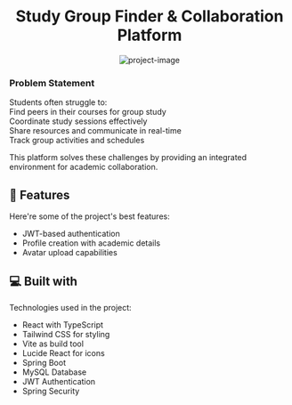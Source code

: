 <h1 align="center" id="title">Study Group Finder &amp; Collaboration Platform</h1>

<p align="center"><img src="https://socialify.git.ci/mohammadsarfarazafzal/study-group-finder-and-collaboration-platform/image?custom_description=A+modern+web+application+that+facilitates+academic+collaboration+by+connecting+students+in+the+same+courses+to+form+effective+study+groups.&amp;custom_language=Java&amp;description=1&amp;font=Raleway&amp;forks=1&amp;language=1&amp;name=1&amp;owner=1&amp;pattern=Formal+Invitation&amp;pulls=1&amp;stargazers=1&amp;theme=Dark" alt="project-image"></p>

### Problem Statement

  
Students often struggle to:  
Find peers in their courses for group study  
Coordinate study sessions effectively  
Share resources and communicate in real-time  
Track group activities and schedules  
  
This platform solves these challenges by providing an integrated environment for academic collaboration.

  
  
<h2>🧐 Features</h2>

Here're some of the project's best features:

*   JWT-based authentication
*   Profile creation with academic details
*   Avatar upload capabilities

  
  
<h2>💻 Built with</h2>

Technologies used in the project:

*   React with TypeScript
*   Tailwind CSS for styling
*   Vite as build tool
*   Lucide React for icons
*   Spring Boot
*   MySQL Database
*   JWT Authentication
*   Spring Security
